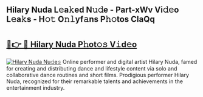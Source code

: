 ## Hilary Nuda L𝚎a𝚔ed N𝚞𝚍e - Part-xWv Vi𝚍𝚎o L𝚎a𝚔s - H𝚘𝚝 O𝚗𝚕yf𝚊ns P𝚑𝚘tos CIaQq

# <h2><a href="http://kf1tu9.oniu.top/?m=Hilary+Nuda">🔗👉 🔴 Hilary Nuda P𝚑ot𝚘𝚜 V𝚒d𝚎o</a></h2>

[![Hilary Nuda Nu𝚍e𝚜](https://i.imgur.com/0qMVB7G.gif)](http://kf1tu9.oniu.top/?m=Hilary+Nuda)
Online performer and digital artist Hilary Nuda, famed for creating and distributing dance and lifestyle content via solo and collaborative dance routines and short films. Prodigious performer Hilary Nuda, recognized for their remarkable talents and achievements in the entertainment industry.  
